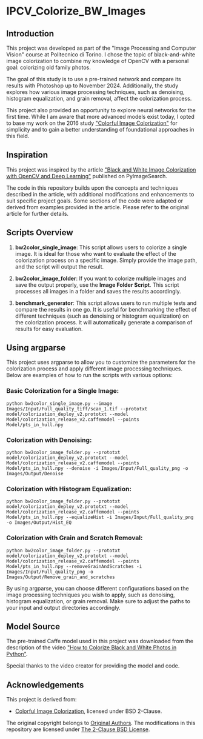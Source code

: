 # IPCV_Colorize_BW_Images

## Introduction

This project was developed as part of the "Image Processing and Computer Vision" course at Politecnico di Torino. I chose the topic of black-and-white image colorization to combine my knowledge of OpenCV with a personal goal: colorizing old family photos. 

The goal of this study is to use a pre-trained network and compare its results with Photoshop up to November 2024. Additionally, the study explores how various image processing techniques, such as denoising, histogram equalization, and grain removal, affect the colorization process.

This project also provided an opportunity to explore neural networks for the first time. While I am aware that more advanced models exist today, I opted to base my work on the 2016 study ["Colorful Image Colorization"](http://richzhang.github.io/colorization/) for simplicity and to gain a better understanding of foundational approaches in this field.

## Inspiration

This project was inspired by the article ["Black and White Image Colorization with OpenCV and Deep Learning"](https://pyimagesearch.com/2019/02/25/black-and-white-image-colorization-with-opencv-and-deep-learning/) published on PyImageSearch. 

The code in this repository builds upon the concepts and techniques described in the article, with additional modifications and enhancements to suit specific project goals. Some sections of the code were adapted or derived from examples provided in the article. Please refer to the original article for further details.

## Scripts Overview

1. **bw2color_single_image**: This script allows users to colorize a single image. It is ideal for those who want to evaluate the effect of the colorization process on a specific image. Simply provide the image path, and the script will output the result.

2. **bw2color_image_folder**: If you want to colorize multiple images and save the output properly, use the **Image Folder Script**. This script processes all images in a folder and saves the results accordingly.

3. **benchmark_generator**: This script allows users to run multiple tests and compare the results in one go. It is useful for benchmarking the effect of different techniques (such as denoising or histogram equalization) on the colorization process. It will automatically generate a comparison of results for easy evaluation.

## Using argparse

This project uses argparse to allow you to customize the parameters for the colorization process and apply different image processing techniques. Below are examples of how to run the scripts with various options:

### Basic Colorization for a Single Image:

    python bw2color_single_image.py --image Images/Input/Full_quality_tiff/scan_1.tif --prototxt model/colorization_deploy_v2.prototxt --model Model/colorization_release_v2.caffemodel --points Model/pts_in_hull.npy

### Colorization with Denoising:

    python bw2color_image_folder.py --prototxt model/colorization_deploy_v2.prototxt --model Model/colorization_release_v2.caffemodel --points Model/pts_in_hull.npy --denoise -i Images/Input/Full_quality_png -o Images/Output/Denoise

### Colorization with Histogram Equalization:

    python bw2color_image_folder.py --prototxt model/colorization_deploy_v2.prototxt --model Model/colorization_release_v2.caffemodel --points Model/pts_in_hull.npy --equalizeHist -i Images/Input/Full_quality_png -o Images/Output/Hist_EQ

### Colorization with Grain and Scratch Removal:

    python bw2color_image_folder.py --prototxt model/colorization_deploy_v2.prototxt --model Model/colorization_release_v2.caffemodel --points Model/pts_in_hull.npy --removeGrainAndScratches -i Images/Input/Full_quality_png -o Images/Output/Remove_grain_and_scratches

By using argparse, you can choose different configurations based on the image processing techniques you wish to apply, such as denoising, histogram equalization, or grain removal. Make sure to adjust the paths to your input and output directories accordingly.

## Model Source

The pre-trained Caffe model used in this project was downloaded from the description of the video ["How to Colorize Black and White Photos in Python"](https://www.youtube.com/watch?v=gAmskBNz_Vc). 

Special thanks to the video creator for providing the model and code.

## Acknowledgements

This project is derived from:
- [Colorful Image Colorization](http://richzhang.github.io/colorization/), licensed under BSD 2-Clause.

The original copyright belongs to [Original Authors](https://github.com/richzhang/colorization/commits?author=richzhang). The modifications in this repository are licensed under [The 2-Clause BSD License](https://opensource.org/license/bsd-2-clause).
